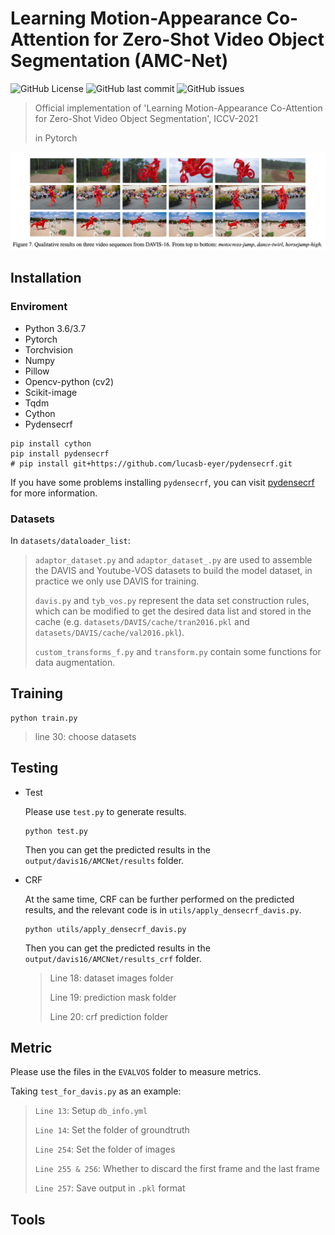 # Learning Motion-Appearance Co-Attention for Zero-Shot Video Object Segmentation (AMC-Net)

![GitHub License](https://img.shields.io/github/license/isyangshu/DABNet?style=flat-square)
![GitHub last commit](https://img.shields.io/github/last-commit/isyangshu/DABNet?style=flat-square)
![GitHub issues](https://img.shields.io/github/issues/isyangshu/DABNet?style=flat-square)


> Official implementation of 'Learning Motion-Appearance Co-Attention for Zero-Shot Video Object Segmentation', ICCV-2021 
> 
> in Pytorch


![image](Figure&Table/Fig7.png)

## Installation

### Enviroment
* Python 3.6/3.7
* Pytorch
* Torchvision
* Numpy
* Pillow
* Opencv-python (cv2)
* Scikit-image
* Tqdm
* Cython
* Pydensecrf

```shell
pip install cython
pip install pydensecrf
# pip install git+https://github.com/lucasb-eyer/pydensecrf.git
```

If you have some problems installing `pydensecrf`, you can visit [pydensecrf](https://github.com/lucasb-eyer/pydensecrf) for more information.
### Datasets
In `datasets/dataloader_list`:

> `adaptor_dataset.py` and `adaptor_dataset_.py` are used to assemble the DAVIS and Youtube-VOS datasets to build the model dataset, in practice we only use DAVIS for training.
>
> `davis.py` and `tyb_vos.py` represent the data set construction rules, which can be modified to get the desired data list and stored in the cache (e.g. `datasets/DAVIS/cache/tran2016.pkl` and `datasets/DAVIS/cache/val2016.pkl`).
> 
> `custom_transforms_f.py` and `transform.py` contain some functions for data augmentation.
## Training

```shell
python train.py
```

> line 30: choose datasets
## Testing

* Test

  Please use `test.py` to generate results.
  ```shell
  python test.py
  ```
  Then you can get the predicted results in the `output/davis16/AMCNet/results` folder.

* CRF

  At the same time, CRF can be further performed on the predicted results, and the relevant code is in `utils/apply_densecrf_davis.py`.
  ```shell
  python utils/apply_densecrf_davis.py
  ```
  Then you can get the predicted results in the `output/davis16/AMCNet/results_crf` folder. 
  > Line 18: dataset images folder
  > 
  > Line 19: prediction mask folder
  > 
  > Line 20: crf prediction folder
## Metric

Please use the files in the `EVALVOS` folder to measure metrics.

Taking `test_for_davis.py` as an example:

> `Line 13`: Setup `db_info.yml`
> 
> `Line 14`: Set the folder of groundtruth
> 
> `Line 254`: Set the folder of images
> 
> `Line 255 & 256`: Whether to discard the first frame and the last frame
> 
> `Line 257`: Save output in `.pkl` format

## Tools
